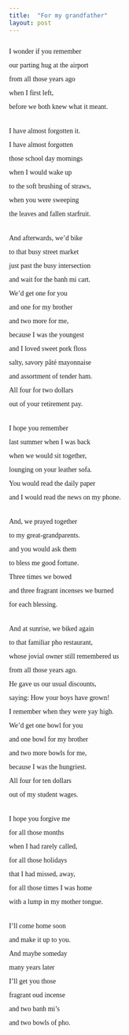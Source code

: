 ```yaml
---
title:  "For my grandfather"
layout: post
---
```

<style>
  p {
    padding-left: 0pt;
    text-indent: 0pt;
    line-height: 100%;
    text-align: left;
  }

  .two-column {
    display: flex;
    width: 100%;
  }
  .two-column .left {
    width: 60%;
    box-sizing: border-box; 
  }
  .two-column .right {
    width: 40%;
    box-sizing: border-box;
  }
</style>




<div class="two-column" style="font-family: 'Book Antiqua', Palatino, serif;">
  <div class="left">
    <p>I wonder if you remember</p>
    <p>our parting hug at the airport</p> 
    <p>from all those years ago</p> 
    <p>when I first left,</p> 
    <p style="margin: 0 0 2.5em;">before we both knew what it meant.</p> 
    <p>I have almost forgotten it. </p>
    <p>I have almost forgotten </p>
    <p>those school day mornings </p>
    <p>when I would wake up </p>
    <p>to the soft brushing of straws, </p>
    <p>when you were sweeping </p>
    <p style="margin: 0 0 2.5em;">the leaves and fallen starfruit. </p>
    <p>And afterwards, we’d bike </p>
    <p>to that busy street market </p>
    <p>just past the busy intersection </p>
    <p>and wait for the banh mi cart. </p>
    <p>We’d get one for you </p>
    <p>and one for my brother </p>
    <p>and two more for me, </p>
    <p>because I was the youngest </p>
    <p>and I loved sweet pork floss </p>
    <p>salty, savory pâté mayonnaise </p>
    <p>and assortment of tender ham. </p>
    <p>All four for two dollars </p>
    <p style="margin: 0 0 2.5em;">out of your retirement pay. </p>
    <p>I hope you remember </p>
    <p>last summer when I was back </p>
    <p>when we would sit together, </p>
    <p>lounging on your leather sofa. </p>
    <p>You would read the daily paper </p>
    <p style="margin: 0 0 2.5em;">and I would read the news on my phone. </p>
    <p>And, we prayed together </p>
    <p>to my great-grandparents. </p>
    <p>and you would ask them </p>
    <p>to bless me good fortune. </p>
    <p>Three times we bowed </p>
    <p>and three fragrant incenses we burned </p>
    <p style="margin: 0 0 2.5em;">for each blessing. </p>
    <p>And at sunrise, we biked again </p>
    <p>to that familiar pho restaurant, </p>
    <p>whose jovial owner still remembered us </p>
    <p>from all those years ago. </p>
    <p>He gave us our usual discounts, </p>
    <p>saying: How your boys have grown! </p>
    <p>I remember when they were yay high. </p>
    <p>We’d get one bowl for you </p>
    <p>and one bowl for my brother </p>
    <p>and two more bowls for me, </p>
    <p>because I was the hungriest. </p>
    <p>All four for ten dollars </p>
    <p style="margin: 0 0 2.5em;">out of my student wages. </p>
    <p>I hope you forgive me </p>
    <p>for all those months </p>
    <p>when I had rarely called, </p>
    <p>for all those holidays </p>
    <p>that I had missed, away, </p>
    <p>for all those times I was home </p>
    <p style="margin: 0 0 2.5em;">with a lump in my mother tongue. </p>
    <p>I’ll come home soon </p>
    <p>and make it up to you. </p>
    <p>And maybe someday </p>
    <p>many years later </p>
    <p>I’ll get you those </p>
    <p>fragrant oud incense </p>
    <p>and two banh mi’s </p>
    <p>and two bowls of pho. </p>
  </div>
  <div class="right">

  </div>
</div>
